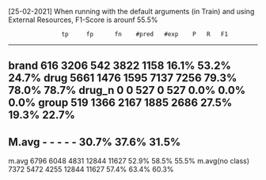 [25-02-2021] When running with the default arguments (in Train) and using External Resources, F1-Score is arounf 55.5%

                   
                   tp	  fp	  fn	#pred	#exp	P	R	F1
------------------------------------------------------------------------------
brand             616	3206	 542	3822	1158	16.1%	53.2%	24.7%
drug             5661	1476	1595	7137	7256	79.3%	78.0%	78.7%
drug_n              0	   0	 527	   0	 527	0.0%	0.0%	0.0%
group             519	1366	2167	1885	2686	27.5%	19.3%	22.7%
------------------------------------------------------------------------------
M.avg            -	-	-	-	-	30.7%	37.6%	31.5%
------------------------------------------------------------------------------
m.avg            6796	6048	4831	12844	11627	52.9%	58.5%	55.5%
m.avg(no class)  7372	5472	4255	12844	11627	57.4%	63.4%	60.3%
